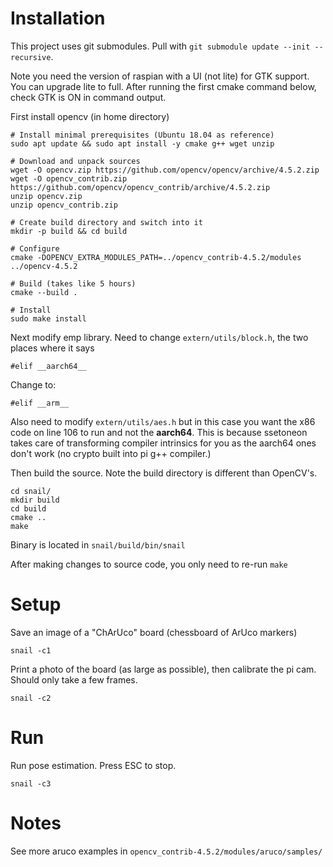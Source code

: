# Installation
This project uses git submodules. Pull with `git submodule update --init --recursive`.

Note you need the version of raspian with a UI (not lite) for GTK support.
You can upgrade lite to full.
After running the first cmake command below, check GTK is ON in command output.

First install opencv (in home directory)
```
# Install minimal prerequisites (Ubuntu 18.04 as reference)
sudo apt update && sudo apt install -y cmake g++ wget unzip

# Download and unpack sources
wget -O opencv.zip https://github.com/opencv/opencv/archive/4.5.2.zip
wget -O opencv_contrib.zip https://github.com/opencv/opencv_contrib/archive/4.5.2.zip
unzip opencv.zip
unzip opencv_contrib.zip

# Create build directory and switch into it
mkdir -p build && cd build

# Configure
cmake -DOPENCV_EXTRA_MODULES_PATH=../opencv_contrib-4.5.2/modules ../opencv-4.5.2

# Build (takes like 5 hours)
cmake --build .

# Install
sudo make install
```

Next modify emp library. Need to change `extern/utils/block.h`, the two places where it says
```
#elif __aarch64__
```
Change to:
```
#elif __arm__
```
Also need to modify `extern/utils/aes.h` but in this case you want the x86 code on line 106 to run and not the __aarch64__.
This is because ssetoneon takes care of transforming compiler intrinsics for you as the aarch64 ones don't work (no crypto built into pi g++ compiler.)

Then build the source. Note the build directory is different than OpenCV's.
```
cd snail/
mkdir build
cd build
cmake ..
make
```

Binary is located in `snail/build/bin/snail`

After making changes to source code, you only need to re-run `make`

# Setup
Save an image of a "ChArUco" board (chessboard of ArUco markers)
```
snail -c1
```

Print a photo of the board (as large as possible), then calibrate the pi cam. Should only take a few frames.
```
snail -c2
```

# Run
Run pose estimation. Press ESC to stop.
```
snail -c3
```

# Notes
See more aruco examples in `opencv_contrib-4.5.2/modules/aruco/samples/`
